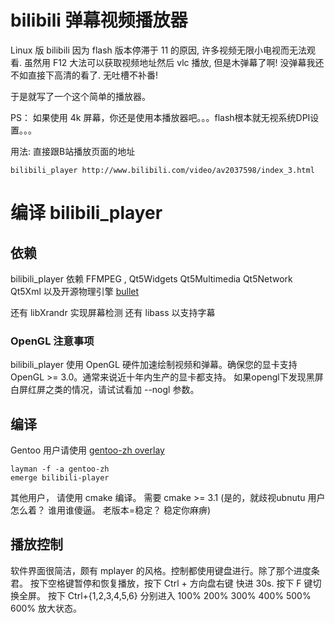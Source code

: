 
# bilibili 弹幕视频播放器

Linux 版 bilibili 因为 flash 版本停滞于 11 的原因, 许多视频无限小电视而无法观看.
虽然用 F12 大法可以获取视频地址然后 vlc 播放, 但是木弹幕了啊! 没弹幕我还不如直接下高清的看了.
无吐槽不补番!

于是就写了一个这个简单的播放器。

PS： 如果使用 4k 屏幕，你还是使用本播放器吧。。。flash根本就无视系统DPI设置。。。

用法: 直接跟B站播放页面的地址

	bilibili_player http://www.bilibili.com/video/av2037598/index_3.html


# 编译 bilibili_player

## 依赖

bilibili_player 依赖 FFMPEG , Qt5Widgets Qt5Multimedia Qt5Network Qt5Xml 以及开源物理引擎 [bullet](https://github.com/bulletphysics/bullet3)

还有 libXrandr 实现屏幕检测
还有 libass 以支持字幕

### OpenGL 注意事项

bilibili_player 使用 OpenGL 硬件加速绘制视频和弹幕。确保您的显卡支持 OpenGL >= 3.0。通常来说近十年内生产的显卡都支持。
如果opengl下发现黑屏白屏红屏之类的情况，请试试看加 --nogl 参数。

## 编译

Gentoo 用户请使用 [gentoo-zh overlay](https://github.com/microcai/gentoo-zh)

	layman -f -a gentoo-zh
	emerge bilibili-player

其他用户， 请使用 cmake 编译。 需要 cmake >= 3.1 (是的，就歧视ubnutu 用户怎么着？ 谁用谁傻逼。 老版本=稳定？ 稳定你麻痹)

## 播放控制

软件界面很简洁，颇有 mplayer 的风格。控制都使用键盘进行。除了那个进度条君。
按下空格键暂停和恢复播放，按下 Ctrl + 方向盘右键 快进 30s. 按下 F 键切换全屏。
按下 Ctrl+{1,2,3,4,5,6} 分别进入 100% 200% 300% 400% 500% 600% 放大状态。


